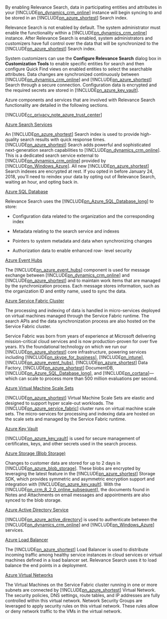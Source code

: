 By enabling Relevance Search, data in participating entities and attributes in your [!INCLUDE[pn_dynamics_crm_online](pn-dynamics-crm-online.md)] instance will begin syncing to and be stored in an [!INCLUDE[pn_azure_shortest](pn-azure-shortest.md)] Search index.  
  
 Relevance Search is not enabled by default. The system administrator must enable the functionality within a [!INCLUDE[pn_dynamics_crm_online](pn-dynamics-crm-online.md)] instance. After Relevance Search is enabled, system administrators and customizers have full control over the data that will be synchronized to the [!INCLUDE[pn_azure_shortest](pn-azure-shortest.md)] Search index.  
  
 System customizers can use the **Configure Relevance Search** dialog box in **Customization Tools** to enable specific entities for search and then configure Quick Find views on enabled entities to select the searchable attributes. Data changes are synchronized continuously between [!INCLUDE[pn_dynamics_crm_online](pn-dynamics-crm-online.md)] and [!INCLUDE[pn_azure_shortest](pn-azure-shortest.md)] Search through a secure connection.  Configuration data is encrypted and the required secrets are stored in [!INCLUDE[pn_azure_key_vault](pn-azure-key-vault.md)].  
  
 Azure components and services that are involved with Relevance Search functionality are detailed in the following sections.  
  
 [!INCLUDE[cc_privacy_note_azure_trust_center](cc_privacy_note_azure_trust_center.md)]  
  
 [Azure Search Services](https://azure.microsoft.com/services/search/)  
  
 An [!INCLUDE[pn_azure_shortest](pn-azure-shortest.md)] Search index is used to provide high-quality search results with quick response times.  [!INCLUDE[pn_azure_shortest](pn-azure-shortest.md)] Search adds powerful and sophisticated next-generation search capabilities to [!INCLUDE[pn_dynamics_crm_online](pn-dynamics-crm-online.md)].  This is a dedicated search service external to [!INCLUDE[pn_dynamics_crm_online](pn-dynamics-crm-online.md)] provided by [!INCLUDE[pn_Windows_Azure](pn-windows-azure.md)]. All new [!INCLUDE[pn_azure_shortest](pn-azure-shortest.md)] Search indexes are encrypted at rest.  If you opted in before January 24, 2018, you'll need to reindex your data by opting out of Relevance Search, waiting an hour, and opting back in.  
  
 [Azure SQL Database](https://azure.microsoft.com/services/sql-database/)  
  
 Relevance Search uses the [!INCLUDE[pn_Azure_SQL_Database_long](pn-azure-sql-database-long.md)] to store:  
  
-   Configuration data related to the organization and the corresponding index  
  
-   Metadata relating to the search service and indexes  
  
-   Pointers to system metadata and data when synchronizing changes  
  
-   Authorization data to enable enhanced row- level security  
  
[Azure Event Hubs](https://azure.microsoft.com/services/event-hubs/)  
  
The [!INCLUDE[pn_azure_event_hubs](pn-azure-event-hubs.md)] component is used for message exchange between [!INCLUDE[pn_dynamics_crm_online](pn-dynamics-crm-online.md)] and [!INCLUDE[pn_azure_shortest](pn-azure-shortest.md)] and to maintain work items that are managed by the synchronization process. Each message stores information, such as the organization ID and entity name, used to sync the data.  
  
[Azure Service Fabric Cluster](https://azure.microsoft.com/services/service-fabric/)  
  
The processing and indexing of data is handled in micro-services deployed on virtual machines managed through the Service Fabric runtime. The search APIs and the data synchronization process are also hosted on the Service Fabric cluster.  
  
Service Fabric was born from years of experience at Microsoft delivering mission-critical cloud services and is now production-proven for over five years. It’s the foundational technology on which we run our [!INCLUDE[pn_azure_shortest](pn-azure-shortest.md)] core infrastructure, powering services including [!INCLUDE[pn_skype_for_business](pn-skype-for-business.md)], [!INCLUDE[pn_intune](pn-intune.md)], [!INCLUDE[pn_azure_event_hubs](pn-azure-event-hubs.md)], [!INCLUDE[pn_azure_shortest](pn-azure-shortest.md)] Data Factory, [!INCLUDE[pn_azure_shortest](pn-azure-shortest.md)] DocumentDB, [!INCLUDE[pn_Azure_SQL_Database_long](pn-azure-sql-database-long.md)], and [!INCLUDE[pn_cortana](pn-cortana.md)]—which can scale to process more than 500 million evaluations per second.  
  
[Azure Virtual Machine Scale Sets](https://azure.microsoft.com/services/virtual-machine-scale-sets/)  
  
[!INCLUDE[pn_azure_shortest](pn-azure-shortest.md)] Virtual Machine Scale Sets are elastic and designed to support hyper scale-out workloads. The [!INCLUDE[pn_azure_service_fabric](pn_azure_service_fabric.md)] cluster runs on virtual machine scale sets. The micro-services for processing and indexing data are hosted on the scale sets and managed by the Service Fabric runtime.  
  
[Azure Key Vault](https://azure.microsoft.com/services/key-vault/)  
  
[!INCLUDE[pn_azure_key_vault](pn-azure-key-vault.md)] is used for secure management of certificates, keys, and other secrets used in the search process.  
  
[Azure Storage (Blob Storage)](https://azure.microsoft.com/services/storage/blobs/?b=16.38)  
  
Changes to customer data are stored for up to 2 days in [!INCLUDE[pn_azure_blob_storage](pn_azure_blob_storage.md)].  These blobs are encrypted by leveraging the latest feature in the [!INCLUDE[pn_azure_shortest](pn-azure-shortest.md)] Storage SDK, which provides symmetric and asymmetric encryption support and integration with [!INCLUDE[pn_azure_key_vault](pn-azure-key-vault.md)]. With the [!INCLUDE[pn_crm_8_2_0_online_subsequent](pn-crm-8-2-0-online-subsequent.md)], the documents found in Notes and Attachments on email messages and appointments are also synced to the blob storage.  
  
[Azure Active Directory Service](https://azure.microsoft.com/services/active-directory/)  
  
[!INCLUDE[pn_azure_active_directory](pn-azure-active-directory.md)] is used to authenticate between the [!INCLUDE[pn_dynamics_crm_online](pn-dynamics-crm-online.md)] and [!INCLUDE[pn_Windows_Azure](pn-windows-azure.md)] services.  
  
[Azure Load Balancer](https://azure.microsoft.com/services/load-balancer/)  
  
The [!INCLUDE[pn_azure_shortest](pn-azure-shortest.md)] Load Balancer is used to distribute incoming traffic among healthy service instances in cloud services or virtual machines defined in a load balancer set. Relevance Search uses it to load balance the end points in a deployment.  
  
[Azure Virtual Networks](https://azure.microsoft.com/documentation/articles/virtual-networks-overview/)  
  
The Virtual Machines on the Service Fabric cluster running in one or more subnets are connected by [!INCLUDE[pn_azure_shortest](pn-azure-shortest.md)] Virtual Network. The security policies, DNS settings, route tables, and IP addresses are fully controlled within this virtual network. Network Security Groups are leveraged to apply security rules on this virtual network. These rules allow or deny network traffic to the VMs in the virtual network.